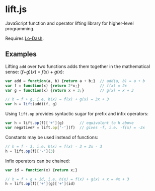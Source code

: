 lift.js
=======
JavaScript function and operator lifting library for higher-level programming.

Requires [Lo-Dash](http://lodash.com/).

## Examples

Lifting `add` over two functions adds them together in the mathematical sense: (*f*+*g*)(*x*) = *f*(*x*) + *g*(*x*):
```javascript
var add = function(a, b) {return a + b;}  // add(a, b) = a + b
var f = function(x) {return 2*x;}         // f(x) = 2x
var g = function(x) {return x + 3;}       // g(x) = x + 3

// h = f + g, i.e. h(x) = f(x) + g(x) = 3x + 3
var h = lift(add)(f, g)
```
Using `lift.op` provides syntactic sugar for prefix and infix operators:
```javascript
var h = lift.op(f)['+'](g)       // equivalent to h above
var negativeF = lift.op['-'](f)  // gives -f, i.e. -f(x) = -2x
```
Constants may be used instead of functions:
```javascript
// h = f - 3, i.e. h(x) = f(x) - 3 = 2x - 3
h = lift.op(f)['-'](3)
```
Infix operators can be chained:
```javascript
var id = function(x) {return x;}

// h = f + g + id, i.e. h(x) = f(x) + g(x) + x = 4x + 3
h = lift.op(f)['+'](g)['+'](id)
```
